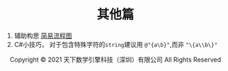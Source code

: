 # <center>其他篇</center>

1. 辅助构思 [简易流程图](https://code2flow.com/app)
2. C#小技巧， 对于包含特殊字符的```string```建议用 ```@"{a\b}"```,而非 ```"\{a\\b\}"```

<center> Copyright © 2021 天下数学引擎科技（深圳）有限公司 All Rights Reserved</center>
